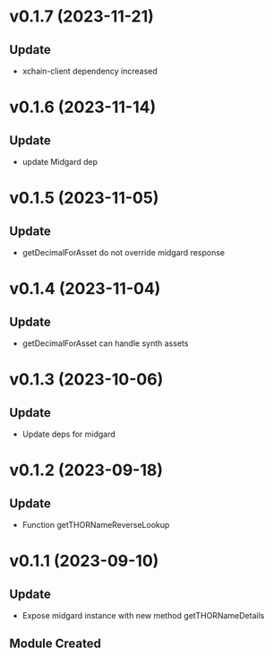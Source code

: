 # v0.1.7 (2023-11-21)

## Update

- xchain-client dependency increased

# v0.1.6 (2023-11-14)

## Update

- update Midgard dep

# v0.1.5 (2023-11-05)

## Update

- getDecimalForAsset do not override midgard response

# v0.1.4 (2023-11-04)

## Update

- getDecimalForAsset can handle synth assets

# v0.1.3 (2023-10-06)

## Update

- Update deps for midgard

# v0.1.2 (2023-09-18)

## Update

- Function getTHORNameReverseLookup

# v0.1.1 (2023-09-10)

## Update

- Expose midgard instance with new method getTHORNameDetails

## Module Created

